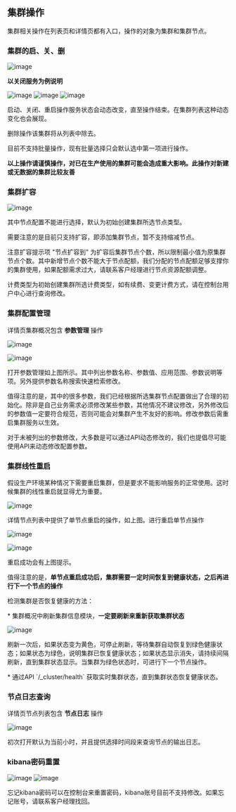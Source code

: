 

## 集群操作

集群相关操作在列表页和详情页都有入口，操作的对象为集群和集群节点。

### 集群的启、关、删

![image](/images/deal_service_1.jpg)

**以关闭服务为例说明**

![image](/images/operate/deal_service_stop_1.jpg)
![image](/images/operate/deal_service_stop_2.jpg)
![image](/images/operate/deal_service_stop_3.jpg)

启动、关闭、重启操作服务状态会动态改变，直至操作结束。在集群列表这种动态变化也会展现。

删除操作该集群将从列表中除去。

目前不支持批量操作，现有批量选择只会默认选中第一项进行操作。

**以上操作请谨慎操作，对已在生产使用的集群可能会造成重大影响。此操作对新建或无数据的集群比较友善**

### 集群扩容

![image](/images/operate/deal_service_resize_1.jpg)

其中节点配置不能进行选择，默认为初始创建集群所选节点类型。

需要注意的是目前只支持扩容，即添加集群节点，暂不支持缩减节点。

注意扩容提示项 "节点扩容到"
为扩容后集群节点个数，所以限制最小值为原集群节点个数。其中新增节点个数不能大于节点配额，我们分配的节点配额足够支撑你的集群使用，如果配额需求过大，请联系客户经理进行节点资源配额调整。

计费类型为初始创建集群所选计费类型，如有续费、变更计费方式，请在控制台用户中心进行查询修改。

### 集群配置管理

详情页集群概况包含 **参数管理** 操作

![image](/images/operate/detail_cfg_manager_1.jpg)

![image](/images/operate/detail_cfg_manager_2.jpg)

打开参数管理如上图所示。其中列出参数名称、参数值、应用范围、参数说明等项。另外提供参数名称搜索快速检索修改。

值得注意的是，其中的很多参数，我们已经根据所选集群节点配置做出了合理的初始化。除非是自己业务需求必须修改某些参数，其他情况不建议修改，另外修改后的参数值一定要符合规范，否则可能会对集群产生不友好的影响。修改参数后需重启集群服务以生效。

对于未被列出的参数修改，大多数是可以通过API动态修改的，我们也提倡尽可能使用API来动态修改配置参数。

### 集群线性重启

假设生产环境某种情况下需要重启集群，但是要求不能影响服务的正常使用。这时候集群的线性重启就显得尤为重要。

![image](/images/operate/detail_nodelist_2.jpg)

详情节点列表中提供了单节点重启的操作，如上图。进行重启单节点操作

![image](/images/operate/deal_service_noderestart_1.jpg)

![image](/images/operate/deal_service_noderestart_2.jpg)

重启成功会有上图提示。

值得注意的是，**单节点重启成功后，集群需要一定时间恢复到健康状态，之后再进行下一个节点的操作**

检测集群是否恢复健康的方法：

\* 集群概况中刷新集群信息模块，**一定要刷新来重新获取集群状态**

![image](/images/operate/deal_service_noderestart_3.jpg)

刷新一次后，如果状态变为黄色，可停止刷新，等待集群自动恢复到绿色健康状态；如果状态为绿色，说明集群已恢复健康状态；如果状态显示消失，请持续间隔刷新，直到集群状态显示。当集群为绿色状态时，可进行下一个节点操作。

\* 通过API \`/\_cluster/health\` 获取实时集群状态，直到集群状态恢复健康状态。

### 节点日志查询

详情页节点列表包含 **节点日志** 操作

![image](/images/operate/detail_logs_1.jpg)

初次打开默认为当前小时，并且提供选择时间段来查询节点的输出日志。

### kibana密码重置

![image](/images/operate/deal_service_reset_passwd_1.jpg)
![image](/images/operate/deal_service_reset_passwd_2.jpg)

忘记kibana密码可以在控制台来重置密码，kibana账号目前不支持修改。如果忘记账号，请联系客户经理找回。
